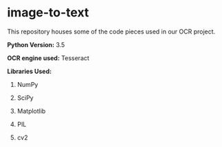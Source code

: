 # image-to-text
This repository houses some of the code pieces used in our OCR project.

<b>Python Version:</b> 3.5

<b>OCR engine used:</b> Tesseract

<b>Libraries Used:</b> 

1. NumPy

2. SciPy
                       
3. Matplotlib

4. PIL

5. cv2
 
